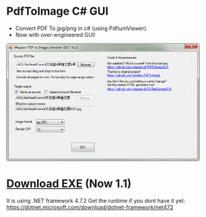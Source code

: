 # PdfToImage C# GUI
* Convert PDF To jpg/png in c# (using PdfiumViewer).
* Now with over-engineered GUI!

![Alt text](./readme_img1.png)

# [Download EXE](https://github.com/wappenull/PdfToImageGUI/releases/download/v1.0/PdfToImageGUI_v1.0.zip) (Now 1.1)
It is using .NET framework 4.7.2 Get the runtime if you dont have it yet:
https://dotnet.microsoft.com/download/dotnet-framework/net472
